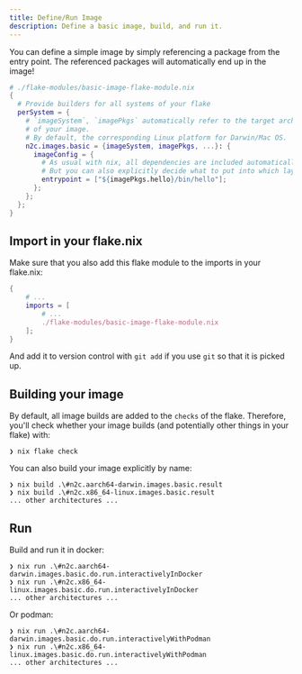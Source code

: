```yaml
---
title: Define/Run Image
description: Define a basic image, build, and run it.
---
```


You can define a simple image by simply referencing a package
from the entry point. The referenced packages will automatically
end up in the image!

```nix
# ./flake-modules/basic-image-flake-module.nix
{
  # Provide builders for all systems of your flake
  perSystem = {
    # `imageSystem`, `imagePkgs` automatically refer to the target architecture 
    # of your image.
    # By default, the corresponding Linux platform for Darwin/Mac OS.
    n2c.images.basic = {imageSystem, imagePkgs, ...}: {
      imageConfig = {
        # As usual with nix, all dependencies are included automatically.
        # But you can also explicitly decide what to put into which layer!
        entrypoint = ["${imagePkgs.hello}/bin/hello"];
      };
    };
  };
}
```

## Import in your flake.nix

Make sure that you also add this flake module to the imports in your flake.nix:

```nix
{
    # ... 
    imports = [
        # ...
        ./flake-modules/basic-image-flake-module.nix
    ];
}
```

And add it to version control with `git add` if you use `git` so that it is
picked up.

## Building your image

By default, all image builds are added to the `checks` of the flake. Therefore,
you'll check whether your image builds (and potentially other things in your flake)
with:

```console
❯ nix flake check
```

You can also build your image explicitly by name:

```console
❯ nix build .\#n2c.aarch64-darwin.images.basic.result
❯ nix build .\#n2c.x86_64-linux.images.basic.result
... other architectures ...
```

## Run

Build and run it in docker:

```console
❯ nix run .\#n2c.aarch64-darwin.images.basic.do.run.interactivelyInDocker
❯ nix run .\#n2c.x86_64-linux.images.basic.do.run.interactivelyInDocker
... other architectures ...
```

Or podman:

```console
❯ nix run .\#n2c.aarch64-darwin.images.basic.do.run.interactivelyWithPodman
❯ nix run .\#n2c.x86_64-linux.images.basic.do.run.interactivelyWithPodman
... other architectures ...
```
